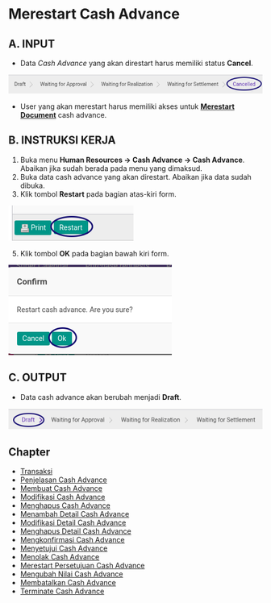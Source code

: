 # Merestart Cash Advance

## A. INPUT

* Data *Cash Advance* yang akan direstart harus memiliki status **Cancel**.

![](../../img/cash-advance/status-cancel.png)

* User yang akan merestart harus memiliki akses untuk **[Merestart Document](./penjelasan.md#field-can-restart)** cash advance.

## B. INSTRUKSI KERJA

1. Buka menu **Human Resources -> Cash Advance -> Cash Advance**. Abaikan jika sudah berada pada menu yang dimaksud.
2. Buka data cash advance yang akan direstart. Abaikan jika data sudah dibuka.
3. Klik tombol **Restart** pada bagian atas-kiri form.

![](../../img/cash-advance/tombol-restart.png)

5. Klik tombol **OK** pada bagian bawah kiri form.

![](../../img/cash-advance/tombol-restart-ok.png)

## C. OUTPUT

* Data cash advance akan berubah menjadi **Draft**.

![](../../img/cash-advance/status-draft.png)

## Chapter
- [Transaksi](../../transaksi.md)
- [Penjelasan Cash Advance](./penjelasa.md)
- [Membuat Cash Advance](./membuat.md)
- [Modifikasi Cash Advance](./modifikasi.md)
- [Menghapus Cash Advance](./menghapus.md)
- [Menambah Detail Cash Advance](./membuat-detail.md)
- [Modifikasi Detail Cash Advance](./modifikasi-detail.md)
- [Menghapus Detail Cash Advance](./menghapus-detail.md)
- [Mengkonfirmasi Cash Advance](./mengkonfirmasi.md)
- [Menyetujui Cash Advance](./menyetujui.md)
- [Menolak Cash Advance](./menolak.md)
- [Merestart Persetujuan Cash Advance](./merestart-persetujuan.md)
- [Mengubah Nilai Cash Advance](./cash-advance/mengubah-nilai-cash-advance.md)
- [Membatalkan Cash Advance](./membatalkan.md)
- [Terminate Cash Advance](./terminate.md)

